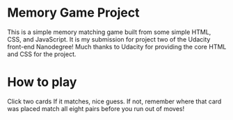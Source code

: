 # Memory Game Project

This is a simple memory matching game built from some simple HTML, CSS, and JavaScript. It is my submission for project two of the Udacity front-end Nanodegree!
Much thanks to Udacity for providing the core HTML and CSS for the project.

# How to play

Click two cards
If it matches, nice guess. If not, remember where that card was placed
match all eight pairs before you run out of moves!